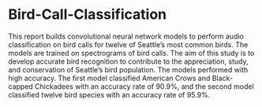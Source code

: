 # Bird-Call-Classification
This report builds convolutional neural network models to perform audio classification on bird calls for twelve of Seattle’s most common birds. The models are trained on spectrograms of bird calls. The aim of this study is to develop accurate bird recognition to contribute to the appreciation, study, and conservation of Seattle’s bird population. The models performed with high accuracy. The first model classified American Crows and Black-capped Chickadees with an accuracy rate of 90.9%, and the second model classified twelve bird species with an accuracy rate of 95.9%.
